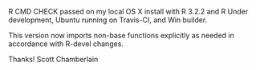 R CMD CHECK passed on my local OS X install with R 3.2.2 and R Under development, Ubuntu running on Travis-CI, and Win builder.

This version now imports non-base functions explicitly as
needed in accordance with R-devel changes.

Thanks! Scott Chamberlain
